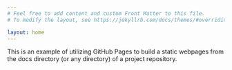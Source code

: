 ```yaml
---
# Feel free to add content and custom Front Matter to this file.
# To modify the layout, see https://jekyllrb.com/docs/themes/#overriding-theme-defaults

layout: home
---
```


This is an example of utilizing GitHub Pages to build a static webpages from the docs directory (or
any directory) of a project repository.
